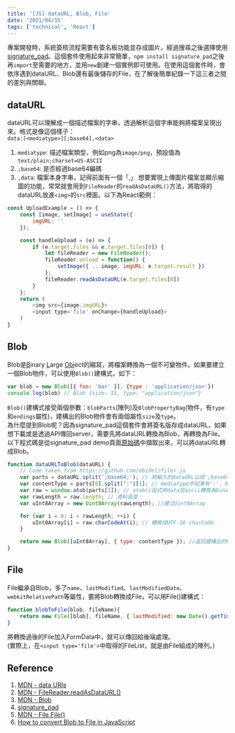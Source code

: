 ```yaml
---
title: '[JS] dataURL, Blob, File'
date: '2021/04/15'
tags: ['technical', 'React']
---
```


專案開發時，系統簽核流程需要有簽名板功能並存成圖片，經過搜尋之後選擇使用[signature_pad](https://github.com/szimek/signature_pad)。這個套件使用起來非常簡單，`npm install signature_pad`之後再`import`至需要的地方，並用`new`創建一個實例即可使用。在使用這個套件時，會依序遇到dataURL、Blob還有最後儲存的File，在了解後簡單紀錄一下這三者之間的差別與關聯。

## dataURL
dataURL可以理解成一個描述檔案的字串，透過解析這個字串能夠將檔案呈現出來。格式是像這個樣子：  
`data:[<mediatype>][;base64],<data>`  
1. `mediatype`: 描述檔案類型，例如png為`image/png`，預設值為`text/plain;charset=US-ASCII`
2. `;base64`: 是否經過base64編碼
3. `,data`: 檔案本身字串，記得前面有一個「,」
想要實現上傳圖片檔案並顯示縮圖的功能，常常就會用到`FileReader`的`readAsDataURL()`方法，將取得的dataURL放進`<img>`的`src`裡面。以下為React範例：  
```javascript
const UploadExample = () => {
    const [image, setImage] = useState({
        imgURL: ''
    });

    const handleUpload = (e) => {
        if (e.target.files && e.target.files[0]) {
            let fileReader = new FileReader();
            fileReader.onload = function() {
                setImage({ ...image, imgURL: e.target.result })
            };
            fileReader.readAsDataURL(e.target.files[0])
        }
    };
    return (
        <img src={image.imgURL}>
        <input type='file' onChange={handleUpload}>
    )
}
```
  

## Blob
Blob是<ins>B</ins>inary <ins>L</ins>arge <ins>Ob</ins>ject的縮寫，將檔案轉換為一個不可變物件。如果要建立一個Blob物件，可以使用`Blob()`建構式，如下：
```javascript
var blob = new Blob([{ foo: 'bar' }], {type : 'application/json'})
console.log(blob) // Blob {size: 15, type: "application/json"}
```
`Blob()`建構式接受兩個參數：`blobParts`(陣列)及`BlobPropertyBag`(物件，有`type`和`endings`屬性)，建構出的Blob物件會有兩個屬性`size`及`type`。  
為什麼提到Blob呢？因為signature_pad這個套件會將簽名版存成dataURL，如果想下載或是透過API傳回server，需要先將dataURL轉換為Blob，再轉換為File。以下程式碼是從signature_pad demo頁面[原始碼](https://github.com/szimek/signature_pad/blob/1912e2c58946c833934ab8dea5780d635654ab7d/docs/js/app.js)中擷取出來，可以將dataURL轉成Blob。
```javascript
function dataURLToBlob(dataURL) {
    // Code taken from https://github.com/ebidel/filer.js
    var parts = dataURL.split(';base64,'); // 將輸入的dataURL以成';base64,'分割出mediatype和data
    var contentType = parts[0].split(":")[1]; // mediatype中如果有':'，捨棄前面的部分
    var raw = window.atob(parts[1]); // atob()函式將data從ascii轉換為binary
    var rawLength = raw.length; // 資料長度
    var uInt8Array = new Uint8Array(rawLength); //建立Uint8Array

    for (var i = 0; i < rawLength; ++i) {
        uInt8Array[i] = raw.charCodeAt(i); // 轉換成UTF-16 charCode
    }

    return new Blob([uInt8Array], { type: contentType }); //返回建構出的Blob物件
}
```
  

## File
File繼承自Blob，多了`name`、`lastModified`、`lastModifiedDate`、`webkitRelativePath`等屬性，要將Blob轉換成File，可以用File()建構式：
```javascript
function blobToFile(blob, fileName){       
    return new File([blob], fileName, { lastModified: new Date().getTime(), type: blob.type })
}
```
將轉換過後的File加入FormData中，就可以傳回給後端處理。  
(實際上，在`<input type='file'>`中取得的FileList，就是由File組成的陣列。)

## Reference
1. [MDN - data URIs](https://developer.mozilla.org/zh-TW/docs/Web/HTTP/Basics_of_HTTP/Data_URIs)
2. [MDN - FileReader.readAsDataURL()](https://developer.mozilla.org/zh-CN/docs/Web/API/FileReader/readAsDataURL)
3. [MDN - Blob](https://developer.mozilla.org/zh-TW/docs/Web/API/Blob)
4. [signature_pad](https://github.com/szimek/signature_pad/blob/1912e2c58946c833934ab8dea5780d635654ab7d/docs/js/app.js)
5. [MDN - File.File()](https://developer.mozilla.org/zh-TW/docs/Web/API/File/File)
6. [How to convert Blob to File in JavaScript](https://stackoverflow.com/questions/27159179/how-to-convert-blob-to-file-in-javascript)